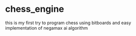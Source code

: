 # chess_engine
this is my first try to program chess using bitboards and easy implementation of negamax ai algorithm
